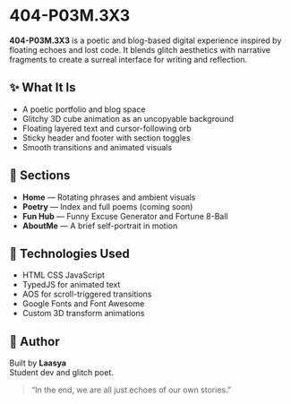 # 404-P03M.3X3

**404-P03M.3X3** is a poetic and blog-based digital experience inspired by floating echoes and lost code. It blends glitch aesthetics with narrative fragments to create a surreal interface for writing and reflection.

## ✨ What It Is

- A poetic portfolio and blog space
- Glitchy 3D cube animation as an uncopyable background
- Floating layered text and cursor-following orb
- Sticky header and footer with section toggles
- Smooth transitions and animated visuals

## 🧠 Sections

- **Home** — Rotating phrases and ambient visuals
- **Poetry** — Index and full poems (coming soon)
- **Fun Hub** — Funny Excuse Generator and Fortune 8-Ball
- **AboutMe** — A brief self-portrait in motion

## 🧩 Technologies Used

- HTML CSS JavaScript
- TypedJS for animated text
- AOS for scroll-triggered transitions
- Google Fonts and Font Awesome
- Custom 3D transform animations

## 🧷 Author

Built by **Laasya**  
Student dev and glitch poet.

> “In the end, we are all just echoes of our own stories.”

